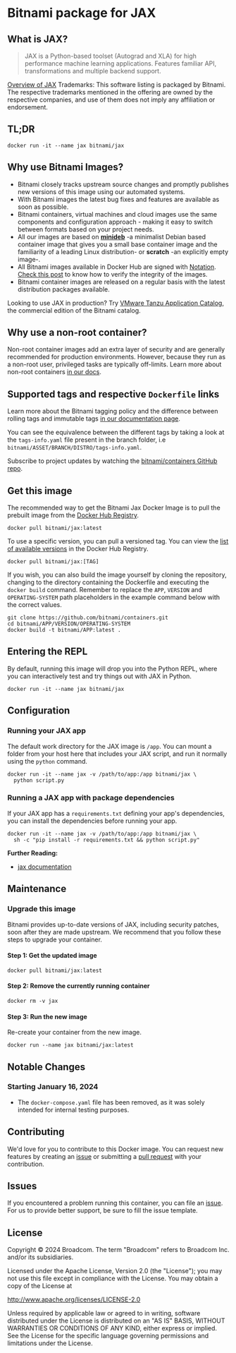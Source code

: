 # Bitnami package for JAX

## What is JAX?

> JAX is a Python-based toolset (Autograd and XLA) for high performance machine learning applications. Features familiar API, transformations and multiple backend support.

[Overview of JAX](https://jax.readthedocs.io)
Trademarks: This software listing is packaged by Bitnami. The respective trademarks mentioned in the offering are owned by the respective companies, and use of them does not imply any affiliation or endorsement.

## TL;DR

```console
docker run -it --name jax bitnami/jax
```

## Why use Bitnami Images?

* Bitnami closely tracks upstream source changes and promptly publishes new versions of this image using our automated systems.
* With Bitnami images the latest bug fixes and features are available as soon as possible.
* Bitnami containers, virtual machines and cloud images use the same components and configuration approach - making it easy to switch between formats based on your project needs.
* All our images are based on [**minideb**](https://github.com/bitnami/minideb) -a minimalist Debian based container image that gives you a small base container image and the familiarity of a leading Linux distribution- or **scratch** -an explicitly empty image-.
* All Bitnami images available in Docker Hub are signed with [Notation](https://notaryproject.dev/). [Check this post](https://blog.bitnami.com/2024/03/bitnami-packaged-containers-and-helm.html) to know how to verify the integrity of the images.
* Bitnami container images are released on a regular basis with the latest distribution packages available.

Looking to use JAX in production? Try [VMware Tanzu Application Catalog](https://bitnami.com/enterprise), the commercial edition of the Bitnami catalog.

## Why use a non-root container?

Non-root container images add an extra layer of security and are generally recommended for production environments. However, because they run as a non-root user, privileged tasks are typically off-limits. Learn more about non-root containers [in our docs](https://techdocs.broadcom.com/us/en/vmware-tanzu/application-catalog/tanzu-application-catalog/services/tac-doc/apps-tutorials-work-with-non-root-containers-index.html).

## Supported tags and respective `Dockerfile` links

Learn more about the Bitnami tagging policy and the difference between rolling tags and immutable tags [in our documentation page](https://techdocs.broadcom.com/us/en/vmware-tanzu/application-catalog/tanzu-application-catalog/services/tac-doc/apps-tutorials-understand-rolling-tags-containers-index.html).

You can see the equivalence between the different tags by taking a look at the `tags-info.yaml` file present in the branch folder, i.e `bitnami/ASSET/BRANCH/DISTRO/tags-info.yaml`.

Subscribe to project updates by watching the [bitnami/containers GitHub repo](https://github.com/bitnami/containers).

## Get this image

The recommended way to get the Bitnami Jax Docker Image is to pull the prebuilt image from the [Docker Hub Registry](https://hub.docker.com/r/bitnami/jax).

```console
docker pull bitnami/jax:latest
```

To use a specific version, you can pull a versioned tag. You can view the [list of available versions](https://hub.docker.com/r/bitnami/jax/tags/) in the Docker Hub Registry.

```console
docker pull bitnami/jax:[TAG]
```

If you wish, you can also build the image yourself by cloning the repository, changing to the directory containing the Dockerfile and executing the `docker build` command. Remember to replace the `APP`, `VERSION` and `OPERATING-SYSTEM` path placeholders in the example command below with the correct values.

```console
git clone https://github.com/bitnami/containers.git
cd bitnami/APP/VERSION/OPERATING-SYSTEM
docker build -t bitnami/APP:latest .
```

## Entering the REPL

By default, running this image will drop you into the Python REPL, where you can interactively test and try things out with JAX in Python.

```console
docker run -it --name jax bitnami/jax
```

## Configuration

### Running your JAX app

The default work directory for the JAX image is `/app`. You can mount a folder from your host here that includes your JAX script, and run it normally using the `python` command.

```console
docker run -it --name jax -v /path/to/app:/app bitnami/jax \
  python script.py
```

### Running a JAX app with package dependencies

If your JAX app has a `requirements.txt` defining your app's dependencies, you can install the dependencies before running your app.

```console
docker run -it --name jax -v /path/to/app:/app bitnami/jax \
  sh -c "pip install -r requirements.txt && python script.py"
```

**Further Reading:**

* [jax documentation](https://jax.readthedocs.iodocs/)

## Maintenance

### Upgrade this image

Bitnami provides up-to-date versions of JAX, including security patches, soon after they are made upstream. We recommend that you follow these steps to upgrade your container.

#### Step 1: Get the updated image

```console
docker pull bitnami/jax:latest
```

#### Step 2: Remove the currently running container

```console
docker rm -v jax
```

#### Step 3: Run the new image

Re-create your container from the new image.

```console
docker run --name jax bitnami/jax:latest
```

## Notable Changes

### Starting January 16, 2024

* The `docker-compose.yaml` file has been removed, as it was solely intended for internal testing purposes.

## Contributing

We'd love for you to contribute to this Docker image. You can request new features by creating an [issue](https://github.com/bitnami/containers/issues) or submitting a [pull request](https://github.com/bitnami/containers/pulls) with your contribution.

## Issues

If you encountered a problem running this container, you can file an [issue](https://github.com/bitnami/containers/issues/new/choose). For us to provide better support, be sure to fill the issue template.

## License

Copyright &copy; 2024 Broadcom. The term "Broadcom" refers to Broadcom Inc. and/or its subsidiaries.

Licensed under the Apache License, Version 2.0 (the "License");
you may not use this file except in compliance with the License.
You may obtain a copy of the License at

<http://www.apache.org/licenses/LICENSE-2.0>

Unless required by applicable law or agreed to in writing, software
distributed under the License is distributed on an "AS IS" BASIS,
WITHOUT WARRANTIES OR CONDITIONS OF ANY KIND, either express or implied.
See the License for the specific language governing permissions and
limitations under the License.
